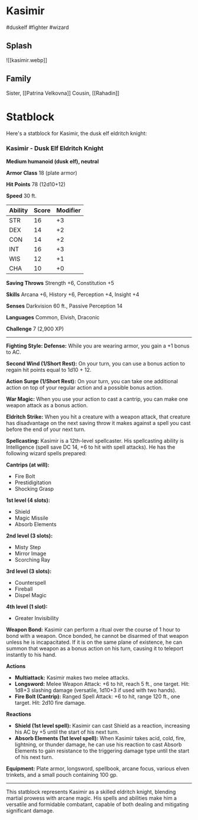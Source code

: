 # Kasimir

#duskelf #fighter #wizard 
## Splash
![[kasimir.webp]]
## Family
Sister, [[Patrina Velkovna]]
Cousin, [[Rahadin]]
# Statblock
Here's a statblock for Kasimir, the dusk elf eldritch knight:

### Kasimir - Dusk Elf Eldritch Knight

**Medium humanoid (dusk elf), neutral**

**Armor Class** 18 (plate armor)

**Hit Points** 78 (12d10+12)

**Speed** 30 ft.

| Ability | Score | Modifier |
|---------|-------|----------|
| STR     | 16    | +3       |
| DEX     | 14    | +2       |
| CON     | 14    | +2       |
| INT     | 16    | +3       |
| WIS     | 12    | +1       |
| CHA     | 10    | +0       |

**Saving Throws** Strength +6, Constitution +5

**Skills** Arcana +6, History +6, Perception +4, Insight +4

**Senses** Darkvision 60 ft., Passive Perception 14

**Languages** Common, Elvish, Draconic

**Challenge** 7 (2,900 XP)

---

**Fighting Style: Defense:** While you are wearing armor, you gain a +1 bonus to AC.

**Second Wind (1/Short Rest):** On your turn, you can use a bonus action to regain hit points equal to 1d10 + 12.

**Action Surge (1/Short Rest):** On your turn, you can take one additional action on top of your regular action and a possible bonus action.

**War Magic:** When you use your action to cast a cantrip, you can make one weapon attack as a bonus action.

**Eldritch Strike:** When you hit a creature with a weapon attack, that creature has disadvantage on the next saving throw it makes against a spell you cast before the end of your next turn.

**Spellcasting:** Kasimir is a 12th-level spellcaster. His spellcasting ability is Intelligence (spell save DC 14, +6 to hit with spell attacks). He has the following wizard spells prepared:

**Cantrips (at will):**
- Fire Bolt
- Prestidigitation
- Shocking Grasp

**1st level (4 slots):**
- Shield
- Magic Missile
- Absorb Elements

**2nd level (3 slots):**
- Misty Step
- Mirror Image
- Scorching Ray

**3rd level (3 slots):**
- Counterspell
- Fireball
- Dispel Magic

**4th level (1 slot):**
- Greater Invisibility

**Weapon Bond:** Kasimir can perform a ritual over the course of 1 hour to bond with a weapon. Once bonded, he cannot be disarmed of that weapon unless he is incapacitated. If it is on the same plane of existence, he can summon that weapon as a bonus action on his turn, causing it to teleport instantly to his hand.

**Actions**

- **Multiattack:** Kasimir makes two melee attacks.
- **Longsword:** Melee Weapon Attack: +6 to hit, reach 5 ft., one target. Hit: 1d8+3 slashing damage (versatile, 1d10+3 if used with two hands).
- **Fire Bolt (Cantrip):** Ranged Spell Attack: +6 to hit, range 120 ft., one target. Hit: 2d10 fire damage.

**Reactions**

- **Shield (1st level spell):** Kasimir can cast Shield as a reaction, increasing his AC by +5 until the start of his next turn.
- **Absorb Elements (1st level spell):** When Kasimir takes acid, cold, fire, lightning, or thunder damage, he can use his reaction to cast Absorb Elements to gain resistance to the triggering damage type until the start of his next turn.

**Equipment:** Plate armor, longsword, spellbook, arcane focus, various elven trinkets, and a small pouch containing 100 gp.

---

This statblock represents Kasimir as a skilled eldritch knight, blending martial prowess with arcane magic. His spells and abilities make him a versatile and formidable combatant, capable of both dealing and mitigating significant damage.